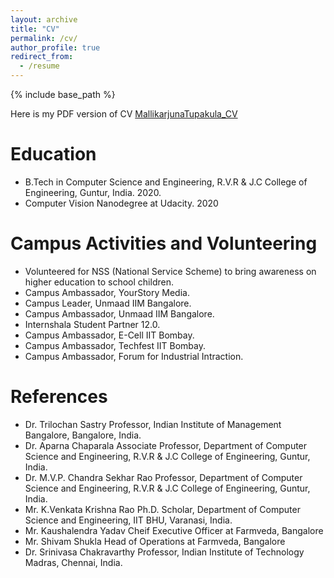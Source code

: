 ```yaml
---
layout: archive
title: "CV"
permalink: /cv/
author_profile: true
redirect_from:
  - /resume
---
```


{% include base_path %}

Here is my PDF version of CV <a href="MallikarjunaTupakula_CV.pdf" target="_blank">MallikarjunaTupakula_CV</a>

Education
======
* B.Tech in Computer Science and Engineering, R.V.R & J.C College of Engineering, Guntur, India. 2020.
* Computer Vision Nanodegree at Udacity. 2020
<!--
Work experience
======
* Research Intern, Dec 2019 - March 2020.
  * [Indian Institute of Technology Madras](https://www.iitm.ac.in/), Chennai, India.
  * Working in [Computational Neuroscience Laboratory](https://biotech.iitm.ac.in/Faculty/CNS_LAB/home.html) under the guidance of           [Prof. Srinivasa Chakravarthy] in the Neuromotive team on Deep Learning and Computer Vision, Article Writing, and also update of 
  [bharatiscript](https://bharatiscript.com/) webpage.

* Research Intern, Dec 2019 - March 2020.
  * [National University of Singapore](http://www.nus.edu.sg/), Singapore.
  * Worked on a project Automatic anomaly detection in graphs to find unusually dense subgraphs using deep learning techniques with
    a Ph.D. student.

* Research Intern, Dec 2019 - March 2020.
  * [Indian Institute of Management Bangalore](https://www.iimb.ac.in/home), Bangalore, India.
  * Worked under the guidance of [Prof. Trilochan Sastry](https://www.iimb.ac.in/user/138/trilochan-sastry). Professor had 
  assigned me to do Research on villages for the development of [CCD (Center for Collective Development)](https://ccd.ngo/).
  He founded a startup [Farmveda](https://www.farmveda.in/) where I worked on Research, Data Analytics, and Digital Marketing. -->


Campus Activities and Volunteering 
======
* Volunteered for NSS (National Service Scheme) to bring awareness on higher education to school children.
* Campus Ambassador, YourStory Media.
* Campus Leader, Unmaad IIM Bangalore.
* Campus Ambassador, Unmaad IIM Bangalore.
* Internshala Student Partner 12.0. 
* Campus Ambassador, E-Cell IIT Bombay.
* Campus Ambassador, Techfest IIT Bombay.
* Campus Ambassador, Forum for Industrial Intraction.

References 
======
* Dr. Trilochan Sastry
  Professor, Indian Institute of Management Bangalore, Bangalore, India.
* Dr. Aparna Chaparala
  Associate Professor, Department of Computer Science and Engineering, R.V.R & J.C College of Engineering, Guntur, India. 
* Dr. M.V.P. Chandra Sekhar Rao
  Professor, Department of Computer Science and Engineering, R.V.R & J.C College of Engineering, Guntur, India.
* Mr. K.Venkata Krishna Rao
  Ph.D. Scholar, Department of Computer Science and Engineering, IIT BHU, Varanasi, India.
* Mr. Kaushalendra Yadav
  Cheif Executive Officer at Farmveda, Bangalore
* Mr. Shivam Shukla
  Head of Operations at Farmveda, Bangalore
* Dr. Srinivasa Chakravarthy 
  Professor, Indian Institute of Technology Madras, Chennai, India.
